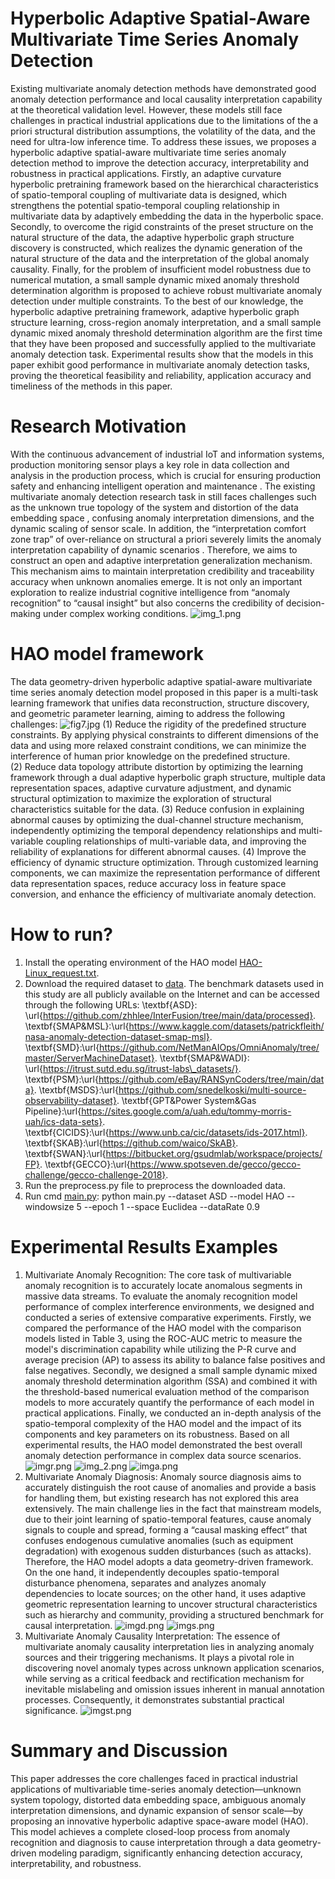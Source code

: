 # Hyperbolic Adaptive Spatial-Aware Multivariate Time Series Anomaly Detection
Existing multivariate anomaly detection methods have demonstrated good anomaly detection performance and local causality interpretation capability at the theoretical validation level. However, these models still face challenges in practical industrial applications due to the limitations of the a priori structural distribution assumptions, the volatility of the data, and the need for ultra-low inference time. To address these issues, we proposes a hyperbolic adaptive spatial-aware multivariate time series anomaly detection method to improve the detection accuracy, interpretability and robustness in practical applications. Firstly, an adaptive curvature hyperbolic pretraining framework based on the hierarchical characteristics of spatio-temporal coupling of multivariate data is designed, which strengthens the potential spatio-temporal coupling relationship in multivariate data by adaptively embedding the data in the hyperbolic space. Secondly, to overcome the rigid constraints of the preset structure on the natural structure of the data, the adaptive hyperbolic graph structure discovery is constructed, which realizes the dynamic generation of the natural structure of the data and the interpretation of the global anomaly causality. Finally, for the problem of insufficient model robustness due to numerical mutation, a small sample dynamic mixed anomaly threshold determination algorithm is proposed to achieve robust multivariate anomaly detection under multiple constraints. To the best of our knowledge, the hyperbolic adaptive pretraining framework, adaptive hyperbolic graph structure learning, cross-region anomaly interpretation, and a small sample dynamic mixed anomaly threshold determination algorithm are the first time that they have been proposed and successfully applied to the multivariate anomaly detection task. Experimental results show that the models in this paper exhibit good performance in multivariate anomaly detection tasks, proving the theoretical feasibility and reliability, application accuracy and timeliness of the methods in this paper.	

# Research Motivation
With the continuous advancement of industrial IoT and information systems, production monitoring sensor plays a key role in data collection and analysis in the production process, which is crucial for ensuring production safety and enhancing intelligent operation and maintenance . The existing multivariate anomaly detection research task  in  still faces challenges such as the unknown true topology of the system and distortion of the data embedding space , confusing anomaly interpretation dimensions, and the dynamic scaling of sensor scale. In addition, the “interpretation comfort zone trap” of over-reliance on structural a priori severely limits the anomaly interpretation capability of dynamic scenarios . Therefore, we aims to construct an open and adaptive interpretation generalization mechanism. This mechanism aims to maintain interpretation credibility and traceability accuracy when unknown anomalies emerge. It is not only an important exploration to realize industrial cognitive intelligence from “anomaly recognition” to “causal insight” but also concerns the credibility of decision-making under complex working conditions.
![img_1.png](img_1.png)
# HAO model framework
The data geometry-driven hyperbolic adaptive spatial-aware multivariate time series anomaly detection model proposed in this paper is a multi-task learning framework that unifies data reconstruction, structure discovery, and geometric parameter learning, aiming to address the following challenges:
![fig7.jpg](fig7.jpg)
(1) Reduce the rigidity of the predefined structure constraints. By applying physical constraints to different dimensions of the data and using more relaxed constraint conditions, we can minimize the interference of human prior knowledge on the predefined structure.	
(2) Reduce data topology attribute distortion by optimizing the learning framework through a dual adaptive hyperbolic graph structure, multiple data representation spaces, adaptive curvature adjustment, and dynamic structural optimization to maximize the exploration of structural characteristics suitable for the data.
(3) Reduce confusion in explaining abnormal causes by optimizing the dual-channel structure mechanism, independently optimizing the temporal dependency relationships and multi-variable coupling relationships of multi-variable data, and improving the reliability of explanations for different abnormal causes.
(4) Improve the efficiency of dynamic structure optimization. Through customized learning components, we can maximize the representation performance of different data representation spaces, reduce accuracy loss in feature space conversion, and enhance the efficiency of multivariate anomaly detection.
# How to run?
1. Install the operating environment of the HAO model [HAO-Linux_request.txt](HAO-Linux_request.txt).
2. Download the required dataset to [data](data).
    The benchmark datasets used in this study are all publicly available on the Internet and can be accessed through the following URLs:
	\textbf{ASD}: \url{https://github.com/zhhlee/InterFusion/tree/main/data/processed}. \textbf{SMAP\&MSL}:\url{https://www.kaggle.com/datasets/patrickfleith/nasa-anomaly-detection-dataset-smap-msl}. \textbf{SMD}:\url{https://github.com/NetManAIOps/OmniAnomaly/tree/master/ServerMachineDataset}.
	\textbf{SMAP\&WADI}: \url{https://itrust.sutd.edu.sg/itrust-labs\_datasets/}. \textbf{PSM}:\url{https://github.com/eBay/RANSynCoders/tree/main/data}. \textbf{MSDS}:\url{https://github.com/snedelkoski/multi-source-observability-dataset}. \textbf{GPT\&Power System\&Gas Pipeline}:\url{https://sites.google.com/a/uah.edu/tommy-morris-uah/ics-data-sets}. \textbf{CICIDS}:\url{https://www.unb.ca/cic/datasets/ids-2017.html}.  \textbf{SKAB}:\url{https://github.com/waico/SkAB}. \textbf{SWAN}:\url{https://bitbucket.org/gsudmlab/workspace/projects/FP}.  \textbf{GECCO}:\url{https://www.spotseven.de/gecco/gecco-challenge/gecco-challenge-2018}. 
3. Run the preprocess.py file to preprocess the downloaded data.
4. Run cmd [main.py](main.py): python main.py --dataset ASD --model HAO --windowsize 5 --epoch 1 --space Euclidea --dataRate 0.9
# Experimental Results Examples
1. Multivariate Anomaly Recognition:
   The core task of multivariable anomaly recognition is to accurately locate anomalous segments in massive data streams. To evaluate the anomaly recognition model performance of complex interference environments, we designed and conducted a series of extensive comparative experiments. Firstly, we compared the performance of the HAO model with the comparison models listed in Table 3, using the ROC-AUC metric to measure the model's discrimination capability while utilizing the P-R curve and average precision (AP) to assess its ability to balance false positives and false negatives. Secondly, we designed a small sample dynamic mixed anomaly threshold determination algorithm (SSA) and combined it with the threshold-based numerical evaluation method of the comparison models to more accurately quantify the performance of each model in practical applications. Finally, we conducted an in-depth analysis of the spatio-temporal complexity of the HAO model and the impact of its components and key parameters on its robustness. Based on all experimental results, the HAO model demonstrated the best overall anomaly detection performance in complex data source scenarios.
    ![imgr.png](imgr.png)
    ![img_2.png](img_2.png)
    ![imga.png](imga.png)
2. Multivariate Anomaly Diagnosis:
   Anomaly source diagnosis aims to accurately distinguish the root cause of anomalies and provide a basis for handling them, but existing research has not explored this area extensively. The main challenge lies in the fact that mainstream models, due to their joint learning of spatio-temporal features, cause anomaly signals to couple and spread, forming a “causal masking effect” that confuses endogenous cumulative anomalies (such as equipment degradation) with exogenous sudden disturbances (such as attacks). Therefore, the HAO model adopts a data geometry-driven framework. On the one hand, it independently decouples spatio-temporal disturbance phenomena, separates and analyzes anomaly dependencies to locate sources; on the other hand, it uses adaptive geometric representation learning to uncover structural characteristics such as hierarchy and community, providing a structured benchmark for causal interpretation.
    ![imgd.png](imgd.png)
    ![imgs.png](imgs.png)
3. Multivariate Anomaly Causality Interpretation:
    The essence of multivariate anomaly causality interpretation lies in analyzing anomaly sources and their triggering mechanisms. It plays a pivotal role in discovering novel anomaly types across unknown application scenarios, while serving as a critical feedback and rectification mechanism for inevitable mislabeling and omission issues inherent in manual annotation processes. Consequently, it demonstrates substantial practical significance.
    ![imgst.png](imgst.png)
# Summary and Discussion
This paper addresses the core challenges faced in practical industrial applications of multivariable time-series anomaly detection—unknown system topology, distorted data embedding space, ambiguous anomaly interpretation dimensions, and dynamic expansion of sensor scale—by proposing an innovative hyperbolic adaptive space-aware model (HAO). This model achieves a complete closed-loop process from anomaly recognition and diagnosis to cause interpretation through a data geometry-driven modeling paradigm, significantly enhancing detection accuracy, interpretability, and robustness.